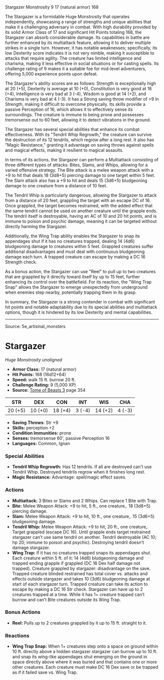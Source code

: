 <MonsterName/>Stargazer</MonsterName>
<CreatureType/>Monstrosity</CreatureType>
<CR/>9</CR>
<AC/>17 (natural armor)</AC>
<HP/>168</HP>
<summary>The Stargazer is a formidable Huge Monstrosity that operates independently, showcasing a range of strengths and unique abilities that make it a challenging adversary in combat. With high durability provided by its solid Armor Class of 17 and significant Hit Points totaling 168, the Stargazer can absorb considerable damage. Its capabilities in battle are further enhanced by its multiattack feature, allowing it to deliver multiple strikes in a single turn. However, it has notable weaknesses; specifically, its low Dexterity score indicates it is not very nimble, making it susceptible to attacks that require agility. The creature has limited intelligence and charisma, making it less effective in social situations or for casting spells. Its challenge rating of 9 makes it a suitable foe for mid-level adventurers, offering 5,000 experience points upon defeat.</summary>

<detail>

The Stargazer's ability scores are as follows: Strength is exceptionally high at 20 (+5), Dexterity is average at 10 (+0), Constitution is very good at 18 (+4), Intelligence is very bad at 3 (-4), Wisdom is good at 14 (+2), and Charisma is very bad at 4 (-3). It has a Strong saving throw modifier of +9 in Strength, making it difficult to overcome physically. Its skills provide a passive Perception of 16, which allows it to effectively sense its surroundings. The creature is immune to being prone and possesses tremorsense out to 60 feet, allowing it to detect vibrations in the ground.

The Stargazer has several special abilities that enhance its combat effectiveness. With its "Tendril Whip Regrowth," the creature can survive the destruction of its 12 tendrils, which regrow after a long rest. It also has "Magic Resistance," granting it advantage on saving throws against spells and magical effects, making it resilient to magical assaults.

In terms of its actions, the Stargazer can perform a Multiattack consisting of three different types of attacks: Bites, Slams, and Whips, allowing for a varied offensive strategy. The Bite attack is a melee weapon attack with a +9 to hit that deals 18 (3d8+5) piercing damage to one target within 5 feet. The Slam attack also has a +9 to hit and deals 15 (3d6+5) bludgeoning damage to one creature from a distance of 10 feet. 

The Tendril Whip is particularly dangerous, allowing the Stargazer to attack from a distance of 20 feet, grappling the target with an escape DC of 16. Once grappled, the target becomes restrained, with the added effect that the same tendril cannot be used on another creature until the grapple ends. The tendril itself is destroyable, having an AC of 10 and 20 hit points, and is immune to poison and psychic damage, meaning it can be targeted without directly harming the Stargazer.

Additionally, the Wing Trap ability enables the Stargazer to snap its appendages shut if it has no creatures trapped, dealing 14 (4d6) bludgeoning damage to creatures within 5 feet. Grappled creatures suffer additional disadvantages and must deal with continuous bludgeoning damage each turn. A trapped creature can escape by making a DC 16 Strength check.

As a bonus action, the Stargazer can use "Reel" to pull up to two creatures that are grappled by it directly toward itself by up to 15 feet, further enhancing its control over the battlefield. For its reaction, the "Wing Trap Snap" allows the Stargazer to emerge unexpectedly from underground when enemies step nearby, potentially trapping them in its grasp.

In summary, the Stargazer is a strong contender in combat with significant hit points and notable adaptability due to its special abilities and multiattack options, though it is hindered by its low Dexterity and mental capabilities.</detail>



---

Source: 5e_artisinal_monsters

# Stargazer

*Huge* *Monstrosity* *unaligned*

- **Armor Class:** 17 (natural armor)
- **Hit Points:** 168 (16d12+64)
- **Speed:** walk 15 ft. burrow 20 ft.
- **Challenge Rating:** 9 (5,000 XP)
- **Source:** [Tome of Beasts 3](https://koboldpress.com/kpstore/product/tome-of-beasts-3-for-5th-edition/) page 354

| STR | DEX | CON | INT | WIS | CHA |
| --- | --- | --- | --- | --- | --- |
| 20 (+5) | 10 (+0) | 18 (+4) | 3 (-4) | 14 (+2) | 4 (-3) |

- **Saving Throws**: Str +9
- **Skills:** perception +2
- **Condition Immunities:** prone
- **Senses:** tremorsense 60', passive Perception 16
- **Languages:** Common, Ignan

### Special Abilities

- **Tendril Whip Regrowth:** Has 12 tendrils. If all are destroyed can't use Tendril Whip. Destroyed tendrils regrow when it finishes long rest.
- **Magic Resistance:** Advantage: spell/magic effect saves.

### Actions

- **Multiattack:** 3 Bites or Slams and 2 Whips. Can replace 1 Bite with Trap.
- **Bite:** Melee Weapon Attack: +9 to hit, 5 ft., one creature,. 18 (3d8+5) piercing damage.
- **Slam:** Melee Weapon Attack: +9 to hit, 10 ft., one creature,. 15 (3d6+5) bludgeoning damage.
- **Tendril Whip:** Melee Weapon Attack: +9 to hit, 20 ft., one creature,. Target grappled (escape DC 16). Until grapple ends target restrained stargazer can’t use same tendril on another. Tendril destroyable (AC 10; hp 20; immune to poison and psychic). Destroying tendril doesn't damage stargazer. 
- **Wing Trap:** If it has no creatures trapped snaps its appendages shut. Each creature within 5 ft. of it: 14 (4d6) bludgeoning damage and trapped ending grapple if grappled (DC 16 Dex half damage not trapped). Creature grappled by stargazer: disadvantage on the save. Trapped creature blinded restrained has total cover vs. attacks and effects outside stargazer and takes 10 (3d6) bludgeoning damage at start of each stargazer turn. Trapped creature can take its action to escape by making a DC 16 Str check. Stargazer can have up to 2 creatures trapped at a time. While it has 1+ creature trapped can’t burrow and can’t Bite creatures outside its Wing Trap.

### Bonus Actions

- **Reel:** Pulls up to 2 creatures grappled by it up to 15 ft. straight to it.

### Reactions

- **Wing Trap Snap:** When 1+ creatures step onto a space on ground within 10 ft. directly above a hidden stargazer stargazer can burrow up to 10 ft. and snap its wing-like appendages shut emerging on the ground in space directly above where it was buried and that contains one or more other creatures. Each creature must make DC 16 Dex save or be trapped as if it failed save vs. Wing Trap.




